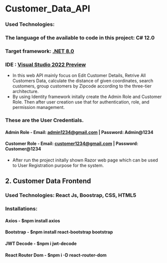 # Customer_Data_API
### Used Technologies: 
### The language of the available to code in this project: C# 12.0
### Target framework: [.NET 8.0](https://dotnet.microsoft.com/en-us/download/dotnet/8.0)
### IDE : [Visual Studio 2022 Preview](https://visualstudio.microsoft.com/vs/preview/)
* In this web API mainly focus on Edit Customer Details, Retrive All Customers Data, calculate the distance of given coordinates, search customers, group customers by Zipcode according to the three-tier architecture.
* By using Identity framework initally create the Admin Role and Customer Role. Then after user creation use that for authentication, role, and permission management.
### These are the User Credentials.
#### Admin Role - Email: admin1234@gmail.com | Password: Admin@1234

#### Customer Role - Email: customer1234@gmail.com | Password: Customer@1234
* After run the project initally shown Razor web page which can be used to User Registration purpose for the system.
## 2. Customer Data Frontend
### Used Technologies: React Js, Boostrap, CSS, HTML5
### Installations: 
#### Axios - $npm install axios
#### Bootstrap - $npm install react-bootstrap bootstrap
#### JWT Decode - $npm i jwt-decode
#### React Router Dom - $npm i -D react-router-dom
